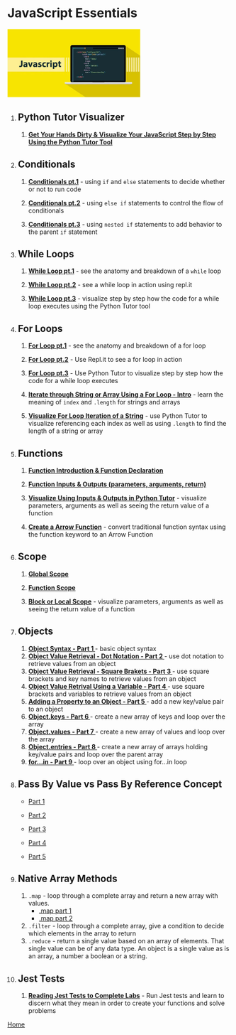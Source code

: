 # JavaScript Essentials

<img src="./assets/javascript.jpg" alt="JavaScript" width="300">


1. ## Python Tutor Visualizer
    1. **[Get Your Hands Dirty & Visualize Your JavaScript Step by Step Using the Python Tutor Tool](https://drive.google.com/file/d/1A5uNeorZMFmetYoX3oz22u4lnpsgPucj/view?usp=sharing)**

1. ## Conditionals
    1. **[Conditionals pt.1](https://drive.google.com/file/d/1LFSE9Psr8tSAL68zVRatqsvDNIuhG-Xf/view?usp=sharing)** - using `if` and `else` statements to decide whether or not to run code

    1. **[Conditionals pt.2](https://drive.google.com/file/d/1i-ZAuB6hjjjMOd0PNKFBG1saChOEjVvX/view?usp=sharing)** - using `else if` statements to control the flow of conditionals

    1. **[Conditionals pt.3](https://drive.google.com/file/d/1NqK0MJkjlIWJJItcQ6tlWZ3hQSHiwHYU/view?usp=sharing)** - using `nested if` statements to add behavior to the parent `if` statement

1. ## While Loops

    1. **[While Loop pt.1](https://drive.google.com/file/d/1gmEPl9PJcQ8cyue5n9wO4WvUG4myY8rW/view?usp=sharing)** - see the anatomy and breakdown of a `while` loop

    1. **[While Loop pt.2](https://drive.google.com/file/d/1LVJMM2ubrhhj72IDH5-ZWwHT0zsRxZ7E/view?usp=sharing)** - see a while loop in action using repl.it


    1. **[While Loop pt.3](https://drive.google.com/file/d/1wdZenJoUa62OD8UU0Z-dT-viPIIE2NDV/view?usp=sharing)** - visualize step by step how the code for a while loop executes using the Python Tutor tool

1. ## For Loops
    1. **[For Loop pt.1](https://drive.google.com/file/d/19lbfSPJP8wNLIaUmyKg9JgaSVSraARMx/view?usp=sharing)** - see the anatomy and breakdown of a for loop

    1. **[For Loop pt.2](https://drive.google.com/file/d/18gJn619yLZt7GnRCcyLCq1Cp17Fp7gGh/view?usp=sharing)** - Use Repl.it to see a for loop in action

    1. **[For Loop pt.3](https://drive.google.com/file/d/1sT6_4vfyXyGK8GYEOqrdo-N7q3VPB_l0/view?usp=sharing)** - Use Python Tutor to visualize step by step how the code for a while loop executes 

    1. **[Iterate through String or Array Using a For Loop - Intro](https://drive.google.com/file/d/1e6cFjNbA4moy_7eMYEriDZ1ctRhJR46o/view?usp=sharing)** - learn the meaning of `index` and `.length` for strings and arrays

    1. **[Visualize For Loop Iteration of a String](https://drive.google.com/file/d/1zgyCHuxwQCt2CQ_TfKIilE_3IKFzOla5/view?usp=sharing)** - use Python Tutor to visualize referencing each index as well as using `.length` to find the length of a string or array

1. ## Functions
    1. **[Function Introduction & Function Declaration](https://drive.google.com/file/d/1IwIMcxX3RlVLxgD3HOaHhNbLOgeyIi_u/view?usp=sharing)**
    
    1. **[Function Inputs & Outputs (parameters, arguments, return)](https://drive.google.com/file/d/1ij4Fm4Q71XK3KdcFA5rJNypnq0kKpKHJ/view?usp=sharing)**

    1. **[Visualize Using Inputs & Outputs in Python Tutor](https://drive.google.com/file/d/1rR2HNdLDJbHfgQO4-N0ydrTfxQQu9rcg/view?usp=sharing)** - visualize parameters, arguments as well as seeing the return value of a function

    1. **[Create a Arrow Function](https://drive.google.com/file/d/1qsmZBM4EvvP7qK9ReUXRviGgBsW5SgBJ/view?usp=sharing)** - convert traditional function syntax using the function keyword to an Arrow Function

1. ## Scope
    1. **[Global Scope](https://drive.google.com/file/d/1d4IajQLx8pvec3NsSa5f4HAuESt2TSqi/view?usp=sharing)**
    
    1. **[Function Scope](https://drive.google.com/file/d/13dNaxJybf_AL9OO556RGwC9LA0nADN6-/view?usp=sharing)**

    1. **[Block or Local Scope](https://drive.google.com/file/d/1GeGD1DTRmCh2n2_Wtv7z7ka2QA7FrUEc/view?usp=sharing)** - visualize parameters, arguments as well as seeing the return value of a function

1. ## Objects
    
    1. **[Object Syntax - Part 1 ](https://drive.google.com/file/d/1VTdnei6aTeO4PuSU9uXvq5RbUU7L1hiS/view?usp=sharing)** - basic object syntax
    1. **[Object Value Retrieval - Dot Notation - Part 2 ](https://drive.google.com/file/d/1NBlfA8oaU2v9f8S3zyqfjsAnUrgcqBes/view?usp=sharing)** - use dot notation to retrieve values from an object
    1. **[Object Value Retrieval - Square Brakets - Part 3 ](https://drive.google.com/file/d/1PJF4vvl_H9ndIDoo7yfYRhllJpWFkmUH/view?usp=sharing)** - use square brackets and key names to retrieve values from an object
    1. **[Object Value Retrival Using a Variable - Part 4 ](https://drive.google.com/file/d/1whmNykkNc2bRHwENFFDSF71oLvGYDpIf/view?usp=sharing)** - use square brackets and variables to retrieve values from an object
    1. **[Adding a Property to an Object - Part 5 ](https://drive.google.com/file/d/1ftbu14ymfjwxJPrRuZtAbi6kQ0jOdJ_q/view?usp=sharing)** - add a new key/value pair to an object
    1. **[Object.keys  - Part 6 ](https://drive.google.com/file/d/1FXgb2motps1tBDGi4otbJLPhq_E-Sly9/view?usp=sharing)** - create a new array of keys and loop over the array
    1. **[Object.values - Part 7 ](https://drive.google.com/file/d/1Y_pnr1--2vckmzJTCWeiuestNHXLcUiN/view?usp=sharing)** - create a new array of values and loop over the array
    1. **[Object.entries - Part 8 ](https://drive.google.com/file/d/1QWHzSP_xAfMZ-AclwyKeUAJ55LR6-maT/view?usp=sharing)** - create a new array of arrays holding key/value pairs and loop over the parent array
    1. **[for...in - Part 9 ](https://drive.google.com/file/d/1POYCg0G54hDHntV9jtLcP5hcnQBX0BqJ/view?usp=sharing)** - loop over an object using for...in loop

1. ## Pass By Value vs Pass By Reference Concept

   - [Part 1](https://drive.google.com/file/d/13oDcd34M-Gat-g-8g0v5AMGm22jrTMHl/view?usp=share_link)

   - [Part 2](https://drive.google.com/file/d/1KXLRBIxYXAPm5rvlRkTvJZ_lFZKNpxv5/view?usp=share_link)

   - [Part 3](https://drive.google.com/file/d/17N0e784njcebpralNChF7WNru77VHq23/view?usp=share_link)

   - [Part 4](https://drive.google.com/file/d/13Ff7tuXZAPtjvr4qKivX81ywzwOAK-rv/view?usp=share_link)

   - [Part 5](https://drive.google.com/file/d/15Q5FgYfMIJs2nWR4ptGPK5MQWRaXrW9q/view?usp=share_link)

1. ## Native Array Methods
    1. `.map` - loop through a complete array and return a new array with values.
        - [.map part 1](https://drive.google.com/file/d/1ZIcRCoF__0C4cEWfJmZ3qHcJwnReJEUO/view?usp=drive_link)
        - [.map part 2](https://drive.google.com/file/d/1SULNoJG0-rjPRx8HyjKdmjkICiIpM74L/view?usp=drive_link)
    1. `.filter` - loop through a complete array, give a condition to decide which elements in the array to return
    1. `.reduce` - return a single value based on an array of elements. That single value can be of any data type. An object is a single value as is an array, a number a boolean or a string.

1. ## Jest Tests
    1. **[Reading Jest Tests to Complete Labs](https://drive.google.com/file/d/1p1eSbm4wvMj4UWbcj336Ja1IHCFS9oQw/view?usp=sharing)** - Run Jest tests and learn to discern what they mean in order to create your functions and solve problems

[Home][def]

[def]: README.md